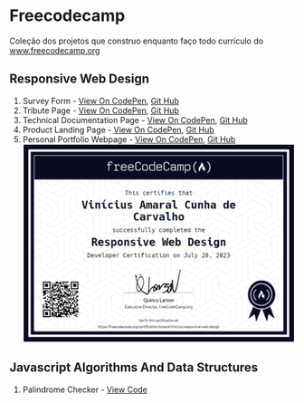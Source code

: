 # Freecodecamp
Coleção dos projetos que construo enquanto faço todo currículo do www.freecodecamp.org

## Responsive Web Design
   1. Survey Form - [View On CodePen](https://codepen.io/AmaralVinicius/full/RweeZJE), [Git Hub](https://github.com/AmaralVinicius/freecodecamp/tree/main/Responsive-Web-Design/Survey-Form)
   2. Tribute Page - [View On CodePen](https://codepen.io/AmaralVinicius/full/XWymoby), [Git Hub](https://github.com/AmaralVinicius/freecodecamp/tree/main/Responsive-Web-Design/Tribute-Page)
   3. Technical Documentation Page -  [View On CodePen](https://codepen.io/AmaralVinicius/full/KKrvGbP), [Git Hub](https://github.com/AmaralVinicius/freecodecamp/tree/main/Responsive-Web-Design/Technical-Documentation-Page)
   4. Product Landing Page - [View On CodePen](https://codepen.io/AmaralVinicius/full/GRwXeXV), [Git Hub](https://github.com/AmaralVinicius/freecodecamp/tree/main/Responsive-Web-Design/Product-Landing-Page)
   5. Personal Portfolio Webpage - [View On CodePen](https://codepen.io/AmaralVinicius/full/bGQQWMM), [Git Hub](https://github.com/AmaralVinicius/freecodecamp/tree/main/Responsive-Web-Design/Personal-Portfolio-Webpage)
   ![Alt text](/Certifications/Responsive-Web-Design.png?raw=true "Responsive Web Design Certification")

## Javascript Algorithms And Data Structures
   1. Palindrome Checker - [View Code](https://github.com/AmaralVinicius/freecodecamp/blob/main/Javascript-Algorithms-And-Data-Structures/Palindrome-Checker.js)
